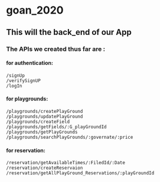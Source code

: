 # goan_2020
## This will the back_end of our App
### The APIs we created thus far are :
  #### for authentication:
    /signUp
    /verifySignUP
    /logIn
  #### for playgrounds:
    /playgrounds/createPlayGround
    /playgrounds/updatePlayGround
    /playgrounds/createField
    /playgrounds/getFields/:G_playGroundId
    /playgrounds/getPlayGrounds
    /playgrounds/searchPlayGrounds/:governate/:price
  #### for reservation:
    /reservation/getAvailableTimes/:FiledId/:Date
    /reservation/createReservaion
    /reservation/getAllPlayGround_Reservations/:playGroundId
    
